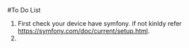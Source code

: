 #To Do List

1. First check your device have symfony. if not kinldy refer https://symfony.com/doc/current/setup.html.
2. 
